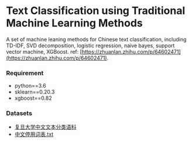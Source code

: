 # Text Classification using Traditional Machine Learning Methods

A set of machine leaning methods for Chinese text classification, including TD-IDF, SVD decomposition, logistic regression, naive bayes, support vector machine, XGBoost. ref: [https://zhuanlan.zhihu.com/p/64602471](https://zhuanlan.zhihu.com/p/64602471).

### Requirement
- python==3.6
- sklearn==0.20.3
- xgboost==0.82

### Datasets
- [复旦大学中文文本分类语料](./datasets/复旦大学中文文本分类语料.xlsx)
- [中文停用词表.txt](./datasets/中文停用词表.txt)
